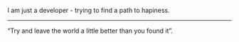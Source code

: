 I am just a developer - trying to find a path to hapiness. 

--------------------------------------------------------------

“Try and leave the world a little better than you found it”.
